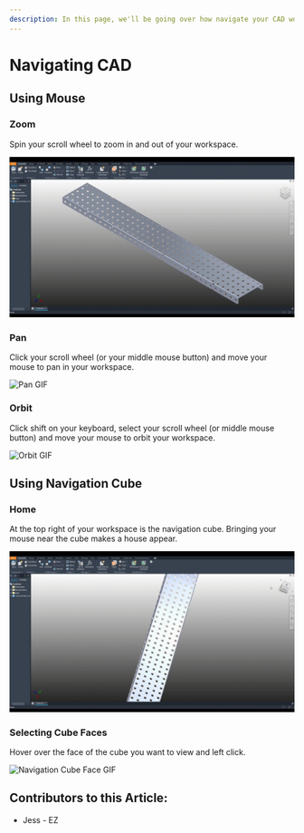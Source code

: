 ```yaml
---
description: In this page, we'll be going over how navigate your CAD workspace.
---
```


# Navigating CAD

## Using Mouse

### Zoom

Spin your scroll wheel to zoom in and out of your workspace.&#x20;

![Zoom GIF](../../../.gitbook/assets/zoom.gif)

### Pan

Click your scroll wheel (or your middle mouse button) and move your mouse to pan in your workspace.

![Pan GIF](<../../../.gitbook/assets/pan (1).gif>)

### Orbit

Click shift on your keyboard, select your scroll wheel (or middle mouse button) and move your mouse to orbit your workspace.

![Orbit GIF](../../../.gitbook/assets/orbit.gif)

## Using Navigation Cube

### Home

At the top right of your workspace is the navigation cube.  Bringing your mouse near the cube makes a house appear.&#x20;

![Home GIF](../../../.gitbook/assets/home.gif)

### Selecting Cube Faces

Hover over the face of the cube you want to view and left click.

![Navigation Cube Face GIF](../../../.gitbook/assets/select-face.gif)



## Contributors to this Article:

* Jess - EZ
